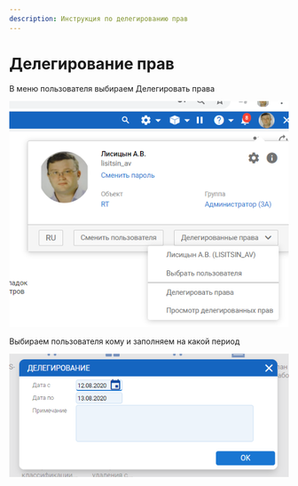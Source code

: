 ```yaml
---
description: Инструкция по делегированию прав
---
```


# Делегирование прав

В меню пользователя выбираем Делегировать права

![](<../../../assets/image (521).png>)

Выбираем пользователя кому и заполняем на какой период

![](<../../../assets/image (189).png>)
